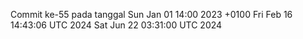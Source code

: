Commit ke-55 pada tanggal Sun Jan 01 14:00 2023 +0100
Fri Feb 16 14:43:06 UTC 2024
Sat Jun 22 03:31:00 UTC 2024
